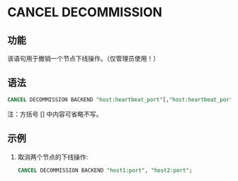 # CANCEL DECOMMISSION

## 功能

该语句用于撤销一个节点下线操作。（仅管理员使用！）

## 语法

```sql
CANCEL DECOMMISSION BACKEND "host:heartbeat_port"[,"host:heartbeat_port"...];
```

注：方括号 [] 中内容可省略不写。

## 示例

1. 取消两个节点的下线操作:

    ```sql
    CANCEL DECOMMISSION BACKEND "host1:port", "host2:port";
    ```

